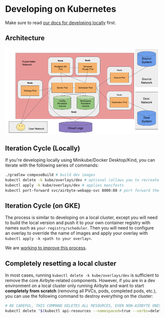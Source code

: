 # Developing on Kubernetes

Make sure to read [our docs for developing locally](developing-locally.md) first.

## Architecture

![Airbyte on Kubernetes](../.gitbook/assets/contributing-to-airbyte-k8s-architecture.png)

## Iteration Cycle \(Locally\)

If you're developing locally using Minikube/Docker Desktop/Kind, you can iterate with the following series of commands:

```bash
./gradlew composeBuild # build dev images
kubectl delete -k kube/overlays/dev # optional (allows you to recreate resources from scratch)
kubectl apply -k kube/overlays/dev # applies manifests
kubectl port-forward svc/airbyte-webapp-svc 8000:80 # port forward the api/ui
```

## Iteration Cycle \(on GKE\)

The process is similar to developing on a local cluster, except you will need to build the local version and push it to your own container registry with names such as `your-registry/scheduler`. Then you will need to configure an overlay to override the name of images and apply your overlay with `kubectl apply -k <path to your overlay>`.

We are [working to improve this process](https://github.com/airbytehq/airbyte/issues/4225).

## Completely resetting a local cluster

In most cases, running `kubectl delete -k kube/overlays/dev` is sufficient to remove the core Airbyte-related components. However, if you are in a dev environment on a local cluster only running Airbyte and want to start **completely from scratch** \(removing all PVCs, pods, completed pods, etc.\), you can use the following command to destroy everything on the cluster:

```bash
# BE CAREFUL, THIS COMMAND DELETES ALL RESOURCES, EVEN NON-AIRBYTE ONES!
kubectl delete "$(kubectl api-resources --namespaced=true --verbs=delete -o name | tr "\n" "," | sed -e 's/,$//')" --all
```

